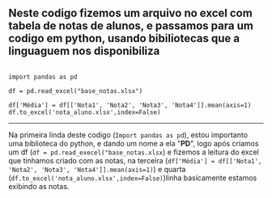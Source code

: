 **Neste codigo fizemos um arquivo no excel com tabela de notas de alunos, e passamos para um codigo em python, usando bibiliotecas que a linguaguem nos disponibiliza**
---

```

import pandas as pd

df = pd.read_excel("base_notas.xlsx")

df['Média'] = df[['Nota1', 'Nota2', 'Nota3', 'Nota4']].mean(axis=1)
df.to_excel('nota_aluno.xlsx',index=False)

```

---
Na primeira linda deste codigo (`Import pandas as pd`), estou importanto uma biblioteca do python,
e dando um nome a ela "**PD**", logo após criamos um df (`df = pd.read_execel("base_notas.xlsx`) e fizemos a leitura do excel que tinhamos criado com as notas, na terceira  (`df['Média'] = df[['Nota1', 'Nota2', 'Nota3', 'Nota4']].mean(axis=1)`) e quarta (`df.to_excel('nota_aluno.xlsx',index=False)`)linha basicamente estamos exibindo as notas.

